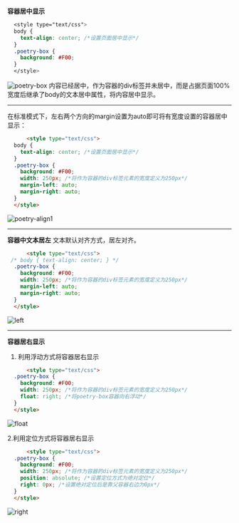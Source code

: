 **容器居中显示**
```css
  <style type="text/css">
  body {
    text-align: center; /*设置页面居中显示*/
  }
  .poetry-box {
    background: #F00;
  }
  </style>
```
![poetry-box](http://img.blog.csdn.net/20150722113338794)
内容已经居中，作为容器的div标签并未居中，而是占据页面100%宽度后继承了body的文本居中属性，将内容居中显示。

---
在标准模式下，左右两个方向的margin设置为auto即可将有宽度设置的容器居中显示：
```html
	  <style type="text/css">
  body {
    text-align: center; /*设置页面居中显示*/
  }
  .poetry-box {
    background: #F00;
    width: 250px; /*将作为容器的div标签元素的宽度定义为250px*/
    margin-left: auto;
    margin-right: auto;
  }
  </style>
```
![poetry-align1](http://img.blog.csdn.net/20150722114432516)

---
**容器中文本居左**
文本默认对齐方式，居左对齐。
```html
	  <style type="text/css">
 /* body { text-align: center; } */
  .poetry-box {
    background: #F00;
    width: 250px; /*将作为容器的div标签元素的宽度定义为250px*/
    margin-left: auto;
    margin-right: auto;
  }
  </style>
```
![left](http://img.blog.csdn.net/20150722114945400)

---
**容器居右显示**
1. 利用浮动方式将容器居右显示
```html
	  <style type="text/css">
  .poetry-box {
    background: #F00;
    width: 250px; /*将作为容器的div标签元素的宽度定义为250px*/
    float: right; /*将poetry-box容器向右浮动*/
  }
  </style>
```
![float](http://img.blog.csdn.net/20150722115555511)

2.利用定位方式将容器居右显示
```html
	  <style type="text/css">
  .poetry-box {
    background: #F00;
    width: 250px; /*将作为容器的div标签元素的宽度定义为250px*/
    position: absolute; /*设置定位方式为绝对定位*/
    right: 0px; /*设置绝对定位后是靠父容器右边为0px*/
  }
  </style>
```

![right](http://img.blog.csdn.net/20150722120701468)